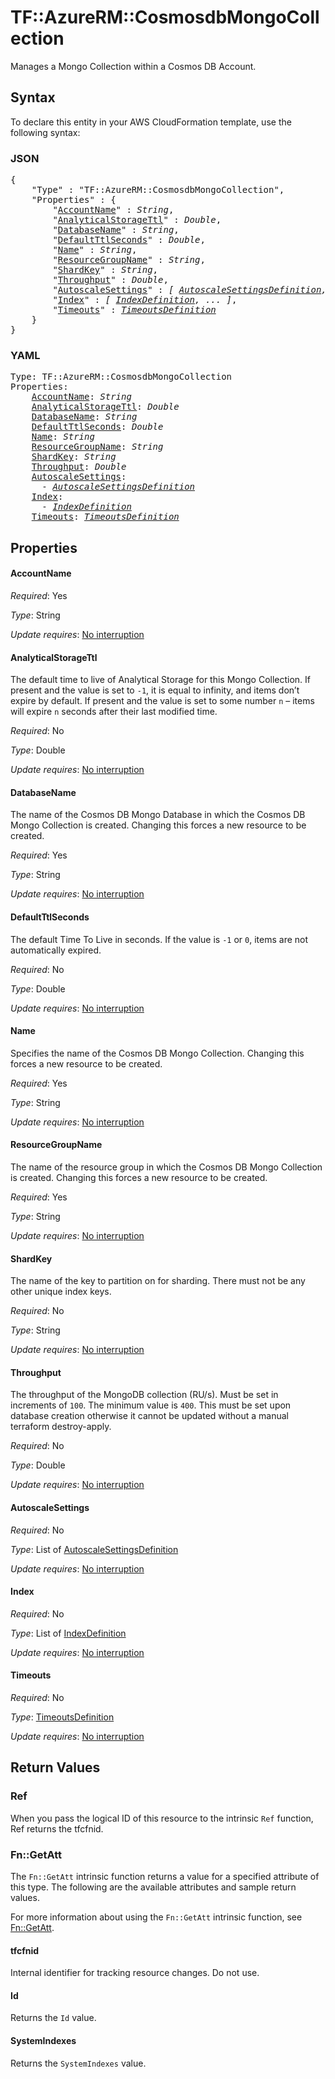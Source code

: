 # TF::AzureRM::CosmosdbMongoCollection

Manages a Mongo Collection within a Cosmos DB Account.

## Syntax

To declare this entity in your AWS CloudFormation template, use the following syntax:

### JSON

<pre>
{
    "Type" : "TF::AzureRM::CosmosdbMongoCollection",
    "Properties" : {
        "<a href="#accountname" title="AccountName">AccountName</a>" : <i>String</i>,
        "<a href="#analyticalstoragettl" title="AnalyticalStorageTtl">AnalyticalStorageTtl</a>" : <i>Double</i>,
        "<a href="#databasename" title="DatabaseName">DatabaseName</a>" : <i>String</i>,
        "<a href="#defaultttlseconds" title="DefaultTtlSeconds">DefaultTtlSeconds</a>" : <i>Double</i>,
        "<a href="#name" title="Name">Name</a>" : <i>String</i>,
        "<a href="#resourcegroupname" title="ResourceGroupName">ResourceGroupName</a>" : <i>String</i>,
        "<a href="#shardkey" title="ShardKey">ShardKey</a>" : <i>String</i>,
        "<a href="#throughput" title="Throughput">Throughput</a>" : <i>Double</i>,
        "<a href="#autoscalesettings" title="AutoscaleSettings">AutoscaleSettings</a>" : <i>[ <a href="autoscalesettingsdefinition.md">AutoscaleSettingsDefinition</a>, ... ]</i>,
        "<a href="#index" title="Index">Index</a>" : <i>[ <a href="indexdefinition.md">IndexDefinition</a>, ... ]</i>,
        "<a href="#timeouts" title="Timeouts">Timeouts</a>" : <i><a href="timeoutsdefinition.md">TimeoutsDefinition</a></i>
    }
}
</pre>

### YAML

<pre>
Type: TF::AzureRM::CosmosdbMongoCollection
Properties:
    <a href="#accountname" title="AccountName">AccountName</a>: <i>String</i>
    <a href="#analyticalstoragettl" title="AnalyticalStorageTtl">AnalyticalStorageTtl</a>: <i>Double</i>
    <a href="#databasename" title="DatabaseName">DatabaseName</a>: <i>String</i>
    <a href="#defaultttlseconds" title="DefaultTtlSeconds">DefaultTtlSeconds</a>: <i>Double</i>
    <a href="#name" title="Name">Name</a>: <i>String</i>
    <a href="#resourcegroupname" title="ResourceGroupName">ResourceGroupName</a>: <i>String</i>
    <a href="#shardkey" title="ShardKey">ShardKey</a>: <i>String</i>
    <a href="#throughput" title="Throughput">Throughput</a>: <i>Double</i>
    <a href="#autoscalesettings" title="AutoscaleSettings">AutoscaleSettings</a>: <i>
      - <a href="autoscalesettingsdefinition.md">AutoscaleSettingsDefinition</a></i>
    <a href="#index" title="Index">Index</a>: <i>
      - <a href="indexdefinition.md">IndexDefinition</a></i>
    <a href="#timeouts" title="Timeouts">Timeouts</a>: <i><a href="timeoutsdefinition.md">TimeoutsDefinition</a></i>
</pre>

## Properties

#### AccountName

_Required_: Yes

_Type_: String

_Update requires_: [No interruption](https://docs.aws.amazon.com/AWSCloudFormation/latest/UserGuide/using-cfn-updating-stacks-update-behaviors.html#update-no-interrupt)

#### AnalyticalStorageTtl

The default time to live of Analytical Storage for this Mongo Collection. If present and the value is set to `-1`, it is equal to infinity, and items don’t expire by default. If present and the value is set to some number `n` – items will expire `n` seconds after their last modified time.

_Required_: No

_Type_: Double

_Update requires_: [No interruption](https://docs.aws.amazon.com/AWSCloudFormation/latest/UserGuide/using-cfn-updating-stacks-update-behaviors.html#update-no-interrupt)

#### DatabaseName

The name of the Cosmos DB Mongo Database in which the Cosmos DB Mongo Collection is created. Changing this forces a new resource to be created.

_Required_: Yes

_Type_: String

_Update requires_: [No interruption](https://docs.aws.amazon.com/AWSCloudFormation/latest/UserGuide/using-cfn-updating-stacks-update-behaviors.html#update-no-interrupt)

#### DefaultTtlSeconds

The default Time To Live in seconds. If the value is `-1` or `0`, items are not automatically expired.

_Required_: No

_Type_: Double

_Update requires_: [No interruption](https://docs.aws.amazon.com/AWSCloudFormation/latest/UserGuide/using-cfn-updating-stacks-update-behaviors.html#update-no-interrupt)

#### Name

Specifies the name of the Cosmos DB Mongo Collection. Changing this forces a new resource to be created.

_Required_: Yes

_Type_: String

_Update requires_: [No interruption](https://docs.aws.amazon.com/AWSCloudFormation/latest/UserGuide/using-cfn-updating-stacks-update-behaviors.html#update-no-interrupt)

#### ResourceGroupName

The name of the resource group in which the Cosmos DB Mongo Collection is created. Changing this forces a new resource to be created.

_Required_: Yes

_Type_: String

_Update requires_: [No interruption](https://docs.aws.amazon.com/AWSCloudFormation/latest/UserGuide/using-cfn-updating-stacks-update-behaviors.html#update-no-interrupt)

#### ShardKey

The name of the key to partition on for sharding. There must not be any other unique index keys.

_Required_: No

_Type_: String

_Update requires_: [No interruption](https://docs.aws.amazon.com/AWSCloudFormation/latest/UserGuide/using-cfn-updating-stacks-update-behaviors.html#update-no-interrupt)

#### Throughput

The throughput of the MongoDB collection (RU/s). Must be set in increments of `100`. The minimum value is `400`. This must be set upon database creation otherwise it cannot be updated without a manual terraform destroy-apply.

_Required_: No

_Type_: Double

_Update requires_: [No interruption](https://docs.aws.amazon.com/AWSCloudFormation/latest/UserGuide/using-cfn-updating-stacks-update-behaviors.html#update-no-interrupt)

#### AutoscaleSettings

_Required_: No

_Type_: List of <a href="autoscalesettingsdefinition.md">AutoscaleSettingsDefinition</a>

_Update requires_: [No interruption](https://docs.aws.amazon.com/AWSCloudFormation/latest/UserGuide/using-cfn-updating-stacks-update-behaviors.html#update-no-interrupt)

#### Index

_Required_: No

_Type_: List of <a href="indexdefinition.md">IndexDefinition</a>

_Update requires_: [No interruption](https://docs.aws.amazon.com/AWSCloudFormation/latest/UserGuide/using-cfn-updating-stacks-update-behaviors.html#update-no-interrupt)

#### Timeouts

_Required_: No

_Type_: <a href="timeoutsdefinition.md">TimeoutsDefinition</a>

_Update requires_: [No interruption](https://docs.aws.amazon.com/AWSCloudFormation/latest/UserGuide/using-cfn-updating-stacks-update-behaviors.html#update-no-interrupt)

## Return Values

### Ref

When you pass the logical ID of this resource to the intrinsic `Ref` function, Ref returns the tfcfnid.

### Fn::GetAtt

The `Fn::GetAtt` intrinsic function returns a value for a specified attribute of this type. The following are the available attributes and sample return values.

For more information about using the `Fn::GetAtt` intrinsic function, see [Fn::GetAtt](https://docs.aws.amazon.com/AWSCloudFormation/latest/UserGuide/intrinsic-function-reference-getatt.html).

#### tfcfnid

Internal identifier for tracking resource changes. Do not use.

#### Id

Returns the <code>Id</code> value.

#### SystemIndexes

Returns the <code>SystemIndexes</code> value.

